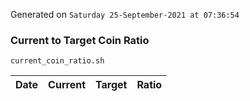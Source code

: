 Generated on `Saturday 25-September-2021 at 07:36:54`

### Current to Target Coin Ratio
`current_coin_ratio.sh`

Date|Current|Target|Ratio
---|---|---|---
